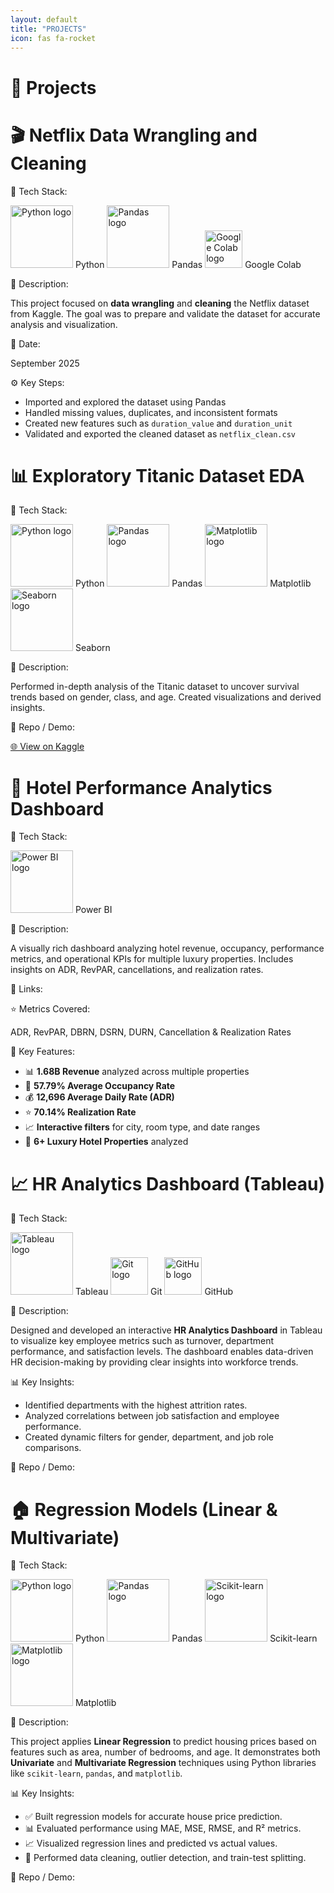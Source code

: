 ```yaml
---
layout: default
title: "PROJECTS"
icon: fas fa-rocket
---
```


<h1 style="margin-bottom: 30px;">🚀 Projects</h1>

<!-- Netflix Data Wrangling Project -->
<div class="project-container">
  <div class="project-title"><h1>🎬 Netflix Data Wrangling and Cleaning</h1></div>

  <span class="section-label">🔹 Tech Stack:</span>
  <div class="tech-stack">
    <img src="https://www.python.org/static/community_logos/python-logo.png" width="100" alt="Python logo"/> Python
    <img src="https://upload.wikimedia.org/wikipedia/commons/e/ed/Pandas_logo.svg" width="100" alt="Pandas logo"/> Pandas
    <img src="https://colab.research.google.com/img/colab_favicon_256px.png" width="60" alt="Google Colab logo"/> Google Colab
  </div>

  <span class="section-label">📝 Description:</span>
  <p>
    This project focused on <strong>data wrangling</strong> and <strong>cleaning</strong> the Netflix dataset from Kaggle.  
    The goal was to prepare and validate the dataset for accurate analysis and visualization.
  </p>

  <span class="section-label">📅 Date:</span>
  <p>September 2025</p>

  <span class="section-label">⚙️ Key Steps:</span>
  <ul>
    <li>Imported and explored the dataset using Pandas</li>
    <li>Handled missing values, duplicates, and inconsistent formats</li>
    <li>Created new features such as <code>duration_value</code> and <code>duration_unit</code></li>
    <li>Validated and exported the cleaned dataset as <code>netflix_clean.csv</code></li>
  </ul>
</div>

<!-- Titanic Project -->
<div class="project-container">
  <div class="project-title"><h1>📊 Exploratory Titanic Dataset EDA</h1></div>

  <span class="section-label">🔹 Tech Stack:</span>
  <div class="tech-stack">
    <img src="https://www.python.org/static/community_logos/python-logo.png" width="100" alt="Python logo"/> Python
    <img src="https://upload.wikimedia.org/wikipedia/commons/e/ed/Pandas_logo.svg" width="100" alt="Pandas logo"/> Pandas
    <img src="https://matplotlib.org/_static/images/logo2.svg" width="100" alt="Matplotlib logo"/> Matplotlib
    <img src="https://seaborn.pydata.org/_static/logo-wide-lightbg.svg" width="100" alt="Seaborn logo"/> Seaborn
  </div>

  <span class="section-label">📝 Description:</span>
  <p>
    Performed in-depth analysis of the Titanic dataset to uncover survival trends based on gender, class,
    and age. Created visualizations and derived insights.
  </p>

  <span class="section-label">🔗 Repo / Demo:</span>
  <p>
    <a href="https://www.kaggle.com/code/weldonsitienei/weldon-kipkoech-eda" target="_blank" rel="noopener">🌐 View on Kaggle</a>
  </p>
</div>

<!-- Hotel Dashboard Project -->
<div class="project-container">
  <div class="project-title"><h1>🏨 Hotel Performance Analytics Dashboard</h1></div>

  <span class="section-label">🔹 Tech Stack:</span>
  <div class="tech-stack">
    <img src="https://upload.wikimedia.org/wikipedia/commons/c/cf/New_Power_BI_Logo.svg" width="100" alt="Power BI logo"/> Power BI
  </div>

  <span class="section-label">📝 Description:</span>
  <p>
    A visually rich dashboard analyzing hotel revenue, occupancy, performance metrics, and operational KPIs 
    for multiple luxury properties. Includes insights on ADR, RevPAR, cancellations, and realization rates.
  </p>

  <span class="section-label">🔗 Links:</span>


  <span class="section-label">⭐ Metrics Covered:</span>
  <p>ADR, RevPAR, DBRN, DSRN, DURN, Cancellation & Realization Rates</p>

  <span class="section-label">🎯 Key Features:</span>
  <ul>
    <li>📊 <strong>1.68B Revenue</strong> analyzed across multiple properties</li>
    <li>🏨 <strong>57.79% Average Occupancy Rate</strong></li>
    <li>💰 <strong>12,696 Average Daily Rate (ADR)</strong></li>
    <li>⭐ <strong>70.14% Realization Rate</strong></li>
    <li>📈 <strong>Interactive filters</strong> for city, room type, and date ranges</li>
    <li>🏢 <strong>6+ Luxury Hotel Properties</strong> analyzed</li>
  </ul>
</div>

<!-- HR Dashboard Project -->
<div class="project-container">
  <div class="project-title"><h1>📈 HR Analytics Dashboard (Tableau)</h1></div>

  <span class="section-label">🔹 Tech Stack:</span>
  <div class="tech-stack">
    <img src="https://cdn.worldvectorlogo.com/logos/tableau-software.svg" width="100" alt="Tableau logo"/> Tableau
    <img src="https://git-scm.com/images/logos/downloads/Git-Icon-1788C.png" width="60" alt="Git logo"/> Git
    <img src="https://github.githubassets.com/images/modules/logos_page/GitHub-Mark.png" width="60" alt="GitHub logo"/> GitHub
  </div>

  <span class="section-label">📝 Description:</span>
  <p>
    Designed and developed an interactive <strong>HR Analytics Dashboard</strong> in Tableau to visualize key employee metrics such as turnover, department performance, and satisfaction levels.
    The dashboard enables data-driven HR decision-making by providing clear insights into workforce trends.
  </p>

  <span class="section-label">📊 Key Insights:</span>
  <ul>
    <li>Identified departments with the highest attrition rates.</li>
    <li>Analyzed correlations between job satisfaction and employee performance.</li>
    <li>Created dynamic filters for gender, department, and job role comparisons.</li>
  </ul>

  <span class="section-label">🔗 Repo / Demo:</span>

</div>

<!-- Regression Models Project -->
<div class="project-container">
  <div class="project-title"><h1>🏠 Regression Models (Linear & Multivariate)</h1></div>

  <span class="section-label">🔹 Tech Stack:</span>
  <div class="tech-stack">
    <img src="https://www.python.org/static/community_logos/python-logo.png" width="100" alt="Python logo"/> Python
    <img src="https://upload.wikimedia.org/wikipedia/commons/e/ed/Pandas_logo.svg" width="100" alt="Pandas logo"/> Pandas
    <img src="https://scikit-learn.org/stable/_static/scikit-learn-logo-small.png" width="100" alt="Scikit-learn logo"/> Scikit-learn
    <img src="https://matplotlib.org/_static/images/logo2.svg" width="100" alt="Matplotlib logo"/> Matplotlib
  </div>

  <span class="section-label">📝 Description:</span>
  <p>
    This project applies <strong>Linear Regression</strong> to predict housing prices based on features such as area, number of bedrooms, and age.
    It demonstrates both <strong>Univariate</strong> and <strong>Multivariate Regression</strong> techniques using Python libraries like
    <code>scikit-learn</code>, <code>pandas</code>, and <code>matplotlib</code>.
  </p>

  <span class="section-label">📊 Key Insights:</span>
  <ul>
    <li>✅ Built regression models for accurate house price prediction.</li>
    <li>📊 Evaluated performance using MAE, MSE, RMSE, and R² metrics.</li>
    <li>📈 Visualized regression lines and predicted vs actual values.</li>
    <li>🧹 Performed data cleaning, outlier detection, and train-test splitting.</li>
  </ul>

  <span class="section-label">🔗 Repo / Demo:</span>
 
</div>
